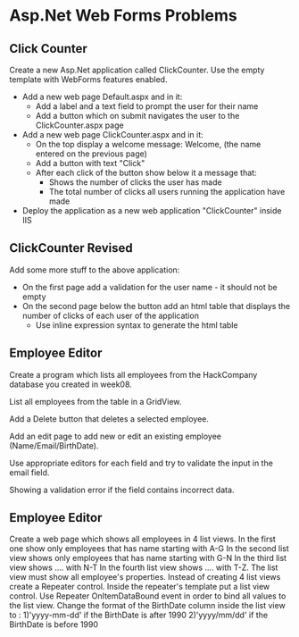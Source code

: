 # Asp.Net Web Forms Problems

## Click Counter
Create a new Asp.Net application called ClickCounter. Use the empty template with WebForms features enabled.
* Add a new web page Default.aspx and in it:
	* Add a label and a text field to prompt the user for their name
	* Add a button which on submit navigates the user to the ClickCounter.aspx page
* Add a new web page ClickCounter.aspx and in it:
	* On the top display a welcome message: Welcome, <name> (the name entered on the previous page)
	* Add a button with text "Click"
	* After each click of the button show below it a message that:
		* Shows the number of clicks the user has made
		* The total number of clicks all users running the application have made
* Deploy the application as a new web application "ClickCounter" inside IIS

## ClickCounter Revised
Add some more stuff to the above application:
* On the first page add a validation for the user name - it should not be empty
* On the second page below the button add an html table that displays the number of clicks of each user of the application
	* Use inline expression syntax to generate the html table

## Employee Editor
Create a program which lists all employees from the HackCompany database you created in week08.

List all employees from the table in a GridView.

Add a Delete button that deletes a selected employee.

Add an edit page to add new or edit an existing employee (Name/Email/BirthDate).

Use appropriate editors for each field and try to validate the input in the email field.

Showing a validation error if the field contains incorrect data.

## Employee Editor

Create a web page which shows all employees in 4 list views.
In the first one show only employees that has name starting with A-G
In the second list view shows only employees that has name starting with G-N
In the third list view shows .... with N-T
In the fourth list view shows .... with T-Z.
The list view must show all employee's properties.
Instead of creating 4 list views create a Repeater control.
Inside the repeater's template put a list view control.
Use Repeater OnItemDataBound event in order to bind all values to the list view.
Change the format of the BirthDate column inside the list view to :
1)'yyyy-mm-dd' if the BirthDate is after 1990
2)'yyyy/mm/dd' if the BirthDate is before 1990
